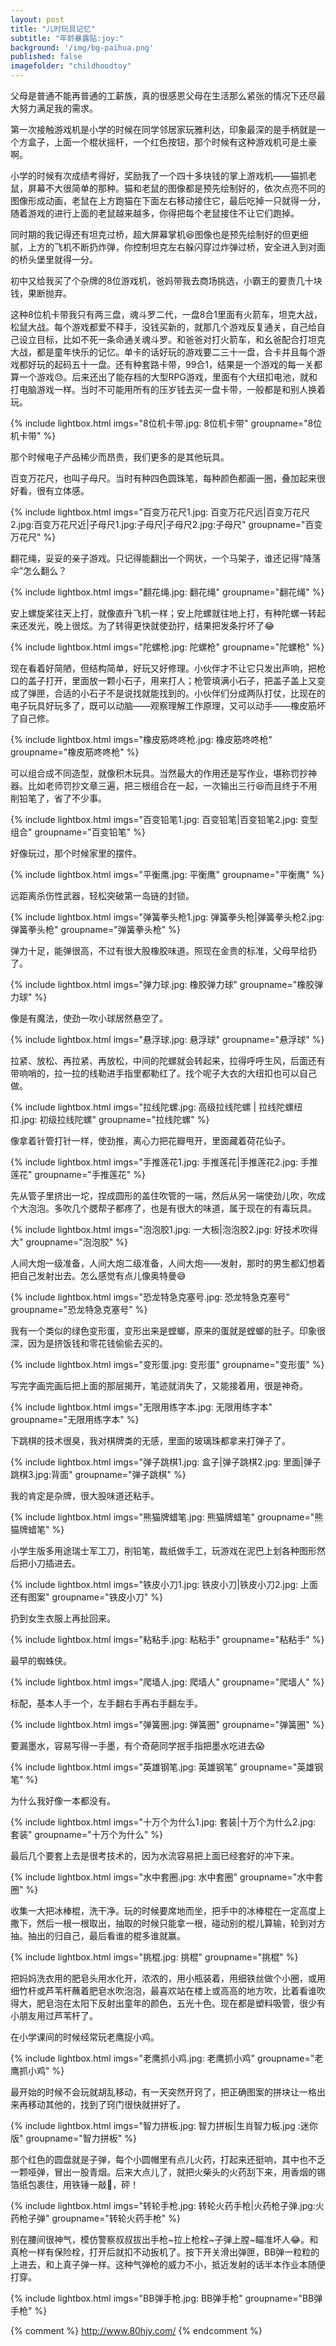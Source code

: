 ```yaml
---
layout: post
title: "儿时玩具记忆"
subtitle: "年龄暴露贴:joy:"
background: '/img/bg-paihua.png'
published: false
imagefolder: "childhoodtoy"
---
```


父母是普通不能再普通的工薪族，真的很感恩父母在生活那么紧张的情况下还尽最大努力满足我的需求。

第一次接触游戏机是小学的时候在同学邻居家玩雅利达，印象最深的是手柄就是一个方盒子，上面一个棍状摇杆，一个红色按钮，那个时候有这种游戏机可是土豪啊。

小学的时候有次成绩考得好，奖励我了一个四十多块钱的掌上游戏机——猫抓老鼠，屏幕不大很简单的那种。猫和老鼠的图像都是预先绘制好的，依次点亮不同的图像形成动画，老鼠在上方跑猫在下面左右移动接住它，最后吃掉一只就得一分，随着游戏的进行上面的老鼠越来越多，你得把每个老鼠接住不让它们跑掉。

同时期的我记得还有坦克过桥，超大屏幕掌机:laughing:图像也是预先绘制好的但更细腻，上方的飞机不断扔炸弹，你控制坦克左右躲闪穿过炸弹过桥，安全进入到对面的桥头堡里就得一分。

初中又给我买了个杂牌的8位游戏机，爸妈带我去商场挑选，小霸王的要贵几十块钱，果断抛弃。

这种8位机卡带我只有两三盘，魂斗罗二代，一盘8合1里面有火箭车，坦克大战，松鼠大战。每个游戏都爱不释手，没钱买新的，就那几个游戏反复通关，自己给自己设立目标，比如不死一条命通关魂斗罗。和爸爸对打火箭车，和幺爸配合打坦克大战，都是童年快乐的记忆。单卡的话好玩的游戏要二三十一盘，合卡并且每个游戏都好玩的起码五十一盘。还有种套路卡带，99合1，结果是一个游戏的每一关都算一个游戏:sweat:。后来还出了能存档的大型RPG游戏，里面有个大纽扣电池，就和打电脑游戏一样。当时不可能用所有的压岁钱去买一盘卡带，一般都是和别人换着玩。

{% include lightbox.html imgs="8位机卡带.jpg: 8位机卡带" groupname="8位机卡带" %}

那个时候电子产品稀少而昂贵，我们更多的是其他玩具。

百变万花尺，也叫子母尺。当时有种四色圆珠笔，每种颜色都画一圈，叠加起来很好看，很有立体感。

{% include lightbox.html imgs="百变万花尺1.jpg: 百变万花尺远|百变万花尺2.jpg:百变万花尺近|子母尺1.jpg:子母尺|子母尺2.jpg:子母尺" groupname="百变万花尺" %}

翻花绳，妥妥的亲子游戏。只记得能翻出一个网状，一个马架子，谁还记得“降落伞”怎么翻么？

{% include lightbox.html imgs="翻花绳.jpg: 翻花绳" groupname="翻花绳" %}

安上螺旋桨往天上打，就像直升飞机一样；安上陀螺就往地上打，有种陀螺一转起来还发光，晚上很炫。为了转得更快就使劲拧，结果把发条拧坏了:joy:

{% include lightbox.html imgs="陀螺枪.jpg: 陀螺枪" groupname="陀螺枪" %}

现在看着好简陋，但结构简单，好玩又好修理。小伙伴才不让它只发出声响，把枪口的盖子打开，里面放一颗小石子，用来打人；枪管填满小石子，把盖子盖上又变成了弹匣，合适的小石子不是说找就能找到的。小伙伴们分成两队打仗，比现在的电子玩具好玩多了，既可以动脑——观察理解工作原理，又可以动手——橡皮筋坏了自己修。

{% include lightbox.html imgs="橡皮筋咚咚枪.jpg: 橡皮筋咚咚枪" groupname="橡皮筋咚咚枪" %}

可以组合成不同造型，就像积木玩具。当然最大的作用还是写作业，堪称罚抄神器。比如老师罚抄文章三遍，把三根组合在一起，一次输出三行:laughing:而且终于不用削铅笔了，省了不少事。

{% include lightbox.html imgs="百变铅笔1.jpg: 百变铅笔|百变铅笔2.jpg: 变型组合" groupname="百变铅笔" %}

好像玩过，那个时候家里的摆件。

{% include lightbox.html imgs="平衡鹰.jpg: 平衡鹰" groupname="平衡鹰" %}

远距离杀伤性武器，轻松突破第一岛链的封锁。

{% include lightbox.html imgs="弹簧拳头枪1.jpg: 弹簧拳头枪|弹簧拳头枪2.jpg: 弹簧拳头枪" groupname="弹簧拳头枪" %}

弹力十足，能弹很高，不过有很大股橡胶味道。照现在金贵的标准，父母早给扔了。

{% include lightbox.html imgs="弹力球.jpg: 橡胶弹力球" groupname="橡胶弹力球" %}

像是有魔法，使劲一吹小球居然悬空了。

{% include lightbox.html imgs="悬浮球.jpg: 悬浮球" groupname="悬浮球" %}

拉紧、放松、再拉紧、再放松，中间的陀螺就会转起来，拉得呼呼生风，后面还有带响哨的，拉一拉的线勒进手指里都勒红了。找个呢子大衣的大纽扣也可以自己做。

{% include lightbox.html imgs="拉线陀螺.jpg: 高级拉线陀螺 | 拉线陀螺纽扣.jpg: 初级拉线陀螺" groupname="拉线陀螺" %}

像拿着针管打针一样，使劲推，离心力把花瓣甩开，里面藏着荷花仙子。

{% include lightbox.html imgs="手推莲花1.jpg: 手推莲花|手推莲花2.jpg: 手推莲花" groupname="手推莲花" %}

先从管子里挤出一坨，捏成圆形的盖住吹管的一端，然后从另一端使劲儿吹，吹成个大泡泡。多吹几个腮帮子都疼了，也是有很大的味道，属于现在的有毒玩具。

{% include lightbox.html imgs="泡泡胶1.jpg: 一大板|泡泡胶2.jpg: 好技术吹得大" groupname="泡泡胶" %}

人间大炮一级准备，人间大炮二级准备，人间大炮——发射，那时的男生都幻想着把自己发射出去。怎么感觉有点儿像奥特曼:sweat_smile:

{% include lightbox.html imgs="恐龙特急克塞号.jpg: 恐龙特急克塞号" groupname="恐龙特急克塞号" %}

我有一个类似的绿色变形蛋，变形出来是螳螂，原来的蛋就是螳螂的肚子。印象很深，因为是挤饭钱和零花钱偷偷去买的。

{% include lightbox.html imgs="变形蛋.jpg: 变形蛋" groupname="变形蛋" %}

写完字画完画后把上面的那层揭开，笔迹就消失了，又能接着用，很是神奇。

{% include lightbox.html imgs="无限用练字本.jpg: 无限用练字本" groupname="无限用练字本" %}

下跳棋的技术很臭，我对棋牌类的无感，里面的玻璃珠都拿来打弹子了。

{% include lightbox.html imgs="弹子跳棋1.jpg: 盒子|弹子跳棋2.jpg: 里面|弹子跳棋3.jpg:背面" groupname="弹子跳棋" %}

我的肯定是杂牌，很大股味道还粘手。

{% include lightbox.html imgs="熊猫牌蜡笔.jpg: 熊猫牌蜡笔" groupname="熊猫牌蜡笔" %}

小学生版多用途瑞士军工刀，削铅笔，裁纸做手工，玩游戏在泥巴上划各种图形然后把小刀插进去。

{% include lightbox.html imgs="铁皮小刀1.jpg: 铁皮小刀|铁皮小刀2.jpg: 上面还有图案" groupname="铁皮小刀" %}

扔到女生衣服上再扯回来。

{% include lightbox.html imgs="粘粘手.jpg: 粘粘手" groupname="粘粘手" %}

最早的蜘蛛侠。

{% include lightbox.html imgs="爬墙人.jpg: 爬墙人" groupname="爬墙人" %}

标配，基本人手一个，左手翻右手再右手翻左手。

{% include lightbox.html imgs="弹簧圈.jpg: 弹簧圈" groupname="弹簧圈" %}

要漏墨水，容易写得一手墨，有个奇葩同学抿手指把墨水吃进去:scream:

{% include lightbox.html imgs="英雄钢笔.jpg: 英雄钢笔" groupname="英雄钢笔" %}

为什么我好像一本都没有。

{% include lightbox.html imgs="十万个为什么1.jpg: 套装|十万个为什么2.jpg: 套装" groupname="十万个为什么" %}

最后几个要套上去是很考技术的，因为水流容易把上面已经套好的冲下来。

{% include lightbox.html imgs="水中套圈.jpg: 水中套圈" groupname="水中套圈" %}

收集一大把冰棒棍，洗干净。玩的时候要席地而坐，把手中的冰棒棍在一定高度上撒下，然后一根一根取出，抽取的时候只能拿一根，碰动别的棍儿算输，轮到对方抽。抽出的归自己，最后看谁的棍多谁就赢。

{% include lightbox.html imgs="挑棍.jpg: 挑棍" groupname="挑棍" %}

把妈妈洗衣用的肥皂头用水化开，浓浓的，用小瓶装着，用细铁丝做个小圈，或用细竹杆或芦苇杆蘸着肥皂水吹泡泡，最喜欢站在楼上或高高的地方吹，比着看谁吹得大，肥皂泡在太阳下反射出童年的颜色，五光十色。现在都是塑料吸管，很少有小朋友用过芦苇杆了。

在小学课间的时候经常玩老鹰捉小鸡。

{% include lightbox.html imgs="老鹰抓小鸡.jpg: 老鹰抓小鸡" groupname="老鹰抓小鸡" %}

最开始的时候不会玩就胡乱移动，有一天突然开窍了，把正确图案的拼块让一格出来再移动其他的，找到了窍门很快就拼好了。

{% include lightbox.html imgs="智力拼板.jpg: 智力拼板|生肖智力板.jpg :迷你版" groupname="智力拼板" %}

那个红色的圆盘就是子弹，每个小圆帽里有点儿火药，打起来还挺响，其中也不乏一颗哑弹，冒出一股青烟。后来大点儿了，就把火柴头的火药刮下来，用香烟的锡箔纸包裹住，用铁锤一敲:hammer:，砰！

{% include lightbox.html imgs="转轮手枪.jpg: 转轮火药手枪|火药枪子弹.jpg:火药枪子弹" groupname="转轮火药手枪" %}

别在腰间很神气，模仿警察叔叔拔出手枪~拉上枪栓~子弹上膛~瞄准坏人:joy:。和真枪一样有保险栓，打开后就扣不动扳机了。按下开关滑出弹匣，BB弹一粒粒的上进去，和上真子弹一样。这种气弹枪的威力不小，抵近发射的话半本作业本随便打穿。

{% include lightbox.html imgs="BB弹手枪.jpg: BB弹手枪" groupname="BB弹手枪" %}

{% comment %}
http://www.80hjy.com/
{% endcomment %}